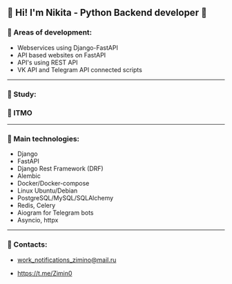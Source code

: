 
🔷 Hi! I'm Nikita - Python Backend developer 🔷
---
### 🔼 Areas of development: 
* Webservices using Django-FastAPI
* API based websites on FastAPI
* API's using REST API
* VK API and Telegram API connected scripts



---

### 🔼 Study:

### 🔷 ITMO 

---
### 🔼 Main technologies:

* Django
* FastAPI
* Django Rest Framework (DRF)
* Alembic
* Docker/Docker-compose
* Linux Ubuntu/Debian
* PostgreSQL/MySQL/SQLAlchemy
* Redis, Celery
* Aiogram for Telegram bots
* Asyncio, httpx


---

### 🔷 Contacts:
* work_notifications_zimino@mail.ru

* https://t.me/Zimin0
